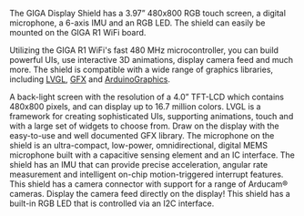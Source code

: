 <FeatureDescription>

The GIGA Display Shield has a 3.97” 480x800 RGB touch screen, a digital microphone, a 6-axis IMU and an RGB LED. The shield can easily be mounted on the GIGA R1 WiFi board.

Utilizing the GIGA R1 WiFi's fast 480 MHz microcontroller, you can build powerful UIs, use interactive 3D animations, display camera feed and much more. The shield is compatible with a wide range of graphics libraries, including [LVGL](https://github.com/lvgl/lvgl), [GFX](https://github.com/arduino-libraries/Arduino_GigaDisplay_GFX/) and [ArduinoGraphics](https://github.com/arduino-libraries/ArduinoGraphics/).

</FeatureDescription>

<FeatureList>

<Feature title="3.97” 480x800 RGB touch screen" image="configurability">
A back-light screen with the resolution of a 4.0” TFT-LCD which contains 480x800 pixels, and can display up to 16.7 million colors.
</Feature>

<Feature title="LVGL" image="configurability">
LVGL is a framework for creating sophisticated UIs, supporting animations, touch and with a large set of widgets to choose from.
<FeatureWrapper>
  <FeatureLink title="LVGL Guide" url="/tutorials/giga-display-shield/lvgl-guide"/>
</FeatureWrapper>
</Feature>

<Feature title="GFX" image="configurability">
Draw on the display with the easy-to-use and well documented GFX library.
<FeatureWrapper>
  <FeatureLink title="GFX Guide" url="/tutorials/giga-display-shield/gfx-guide"/>
</FeatureWrapper>
</Feature>

<Feature title="MP34DT06JTR Digital Microphone" image="microphone">
The microphone on the shield is an ultra-compact, low-power, omnidirectional, digital MEMS microphone built with a capacitive sensing element and an IC interface.
<FeatureWrapper>
  <FeatureLink title="Microphone Guide" url="/tutorials/giga-display-shield/microphone-tutorial"/>
</FeatureWrapper>
</Feature>

<Feature title="Bosch BMI270 6 Axis IMU" image="imu">
The shield has an IMU that can provide precise acceleration, angular rate measurement and intelligent on-chip motion-triggered interrupt features.
<FeatureWrapper>
  <FeatureLink title="IMU LVGL Guide" url="/tutorials/giga-display-shield/image-orientation"/>
</FeatureWrapper>
</Feature>

<Feature title="Camera Support" image="camera">
This shield has a camera connector with support for a range of Arducam® cameras. Display the camera feed directly on the display!
<FeatureWrapper>
  <FeatureLink title="Camera Guide" url="/tutorials/giga-display-shield/camera-tutorial"/>
</FeatureWrapper>
</Feature>

<Feature title="RGB" image="led">
This shield has a built-in RGB LED that is controlled via an I2C interface.
<FeatureWrapper>
  <FeatureLink title="RGB Docs" url="/tutorials/giga-display-shield/getting-started#rgb"/>
</FeatureWrapper>
</Feature>

</FeatureList>
